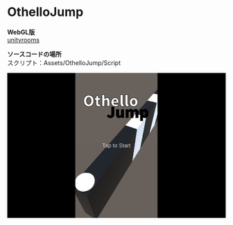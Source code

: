 # OthelloJump

<b>WebGL版</b><br>
[unityrooms](https://unityroom.com/games/othellojump)

<b>ソースコードの場所</b><br>
スクリプト：Assets/OthelloJump/Script

![alt](image.png)

